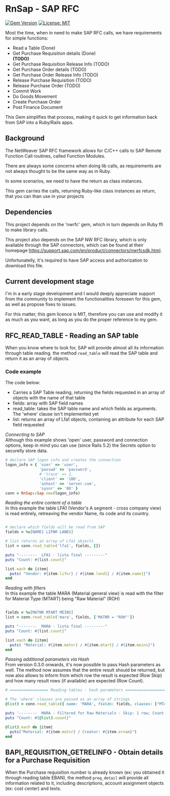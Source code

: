 # RnSap - SAP RFC 
[![Gem Version](https://badge.fury.io/rb/rnsap.svg)](https://badge.fury.io/rb/rnsap)
[![License: MIT](https://img.shields.io/badge/License-MIT-yellow.svg)](https://opensource.org/licenses/MIT)

Most the time, when in need to make SAP RFC calls, we have requirements for simple functions:
- Read a Table (Done)
- Get Purchase Requisition details (Done)
<br/><b>(TODO)</b>
- Get Purchase Requisition Release Info (TODO)
- Get Purchase Order details (TODO)
- Get Purchase Order Release Info (TODO)
- Release Purchase Requisition (TODO)
- Release Purchase Order (TODO)
- Commit Work
- Do Goods Movement
- Create Purchase Order
- Post Finance Document

This Gem simplifies that process, making it quick to get information back from SAP
into a Ruby/Rails apps.
## Background
The NetWeaver SAP RFC framework allows for C/C++ calls to SAP Remote Function Call routines, 
called Function Modules. 

There are always some concerns when doing lib calls, as requirements are not always thought
to be the same way as in Ruby.

In some scenarios, we need to have the return as class instances.

This gem carries the calls, returning Ruby-like class instances as return, that you can than
use in your projects

## Dependencies

This project depends on the 'nwrfc' gem, which in turn depends on Ruby ffi to make
library calls. 

This project also depends on the SAP NW RFC library, which is only available through
the SAP connectors, which can be found at their homepage 
https://support.sap.com/en/product/connectors/nwrfcsdk.html.

Unfortunatelly, it's required to have SAP access and authorization to download this file.

## Current development stage

I'm in a early stage development and I would deeply appreciate support from the community
to implement the functionalities foreseen for this gem, as well as propose fixes
to issues.

For this matter, this gem licence is MIT, therefore you can use and modify it as much
as you want, as long as you do the proper reference to my gem.

## RFC_READ_TABLE - Reading an SAP table

When you know where to look for, SAP will provide almost all its information through
table reading. the method <code>read_table</code> will read the SAP table and return it 
as an array of objects.
### Code example

The code below:
- Carries a SAP Table reading, returning the fields requested in an array of objects
  with the name of that table
- fields: array with SAP field names
- read_table: takes the SAP table name and which fields as arguments. The 'where' clause
  isn't implemented yet
- list: returns an array of Lfa1 objects, containing an attribute for each SAP field requested

*Connecting to SAP*<br/>
Although this example shows 'open' user, password and connection options, keep in mind
you can use (since Rails 5.2) the Secrets option to securelly store data.

```ruby
# declare SAP logon info and creates the connection
logon_info = { 'user' => 'user',
               'passwd' => 'password',
               # 'trace' => 2,
               'client' => '100',
               'ashost' => 'server.com',
               'sysnr' => '00' }
conn = RnSap::Sap.new(logon_info)
```

*Reading the entire content of a table*<br/>
In this example the table LFA1 (Vendor's A segment - cross company view)
is read entirely, retreaving the vendor Name, its code and its country.

```ruby

# declare which fields will be read from SAP
fields = %w[NAME1 LIFNR LAND1]

# list returns an array of Lfa1 objects
list = conn.read_table('lfa1', fields, [])

puts "--------  LFA1 - lista final ---------"
puts "Count: #{list.count}"

list.each do |item|
  puts( "Vendor: #{item.lifnr} / #{item.land1} / #{item.name1}")
end
```
*Reading with filters* <br/>
In this example the table MARA (Material general view) is read
with the filter for Material Type (MTART) being "Raw Material" (ROH)

```ruby

fields = %w[MATNR MTART MEINS]
list = conn.read_table('mara', fields, ['MATNR = "ROH"'])

puts "--------  MARA - lista final ---------"
puts "Count: #{list.count}"

list.each do |item|
  puts( "Material: #{item.matnr} / #{item.mtart} / #{item.meins}")
end
```

*Passing additional parameters via Hash* <br/>
From version 0.3.0 onwards, it's now possible to pass Hash parameters as well.
The method now assumes that the entire result should be returned, but now also
allows to inform from which row the result is expected (Row Skip) and
how many result rows (if available) are expected (Row Count).

```ruby
# ================= Reading tables - hash parameters ====================

# The 'where' clauses are passed as an array of strings
@list3 = conn.read_table({ name: 'MARA', fields: fields, clauses: ["MTART = 'ROH'"], row_skip: 1, row_count: 2 })

puts '--------  MARA - Filtered for Raw Materials - Skip: 1 row; Count: 2 rows ---------'
puts "Count: #{@list3.count}"

@list3.each do |item|
  puts("Material: #{item.matnr} / Creator: #{item.ernam}")
end
```
## BAPI_REQUISITION_GETRELINFO - Obtain details for a Purchase Requisition

When the Purchase requisition number is already known (ex: you obtained it through reading
table EBAN), the method <code>preq_detail</code> will provide all information related
to it, including descriptions, account assignment objects (ex: cost center) and texts. 